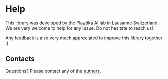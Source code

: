 # Help

This library was developed by the Playtika AI lab in Lausanne Switzerland. We are very welcome to help for any issue.
Do not hesitate to reach us!

Any feedback is also very much appreciated to improve this library together :)

## Contacts

Questions? Please contact any of the [authors](authors.md).
